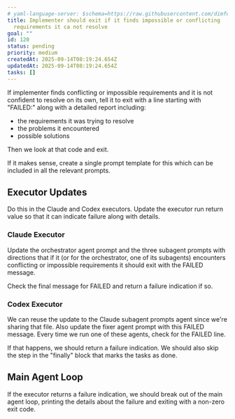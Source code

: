 ```yaml
---
# yaml-language-server: $schema=https://raw.githubusercontent.com/dimfeld/llmutils/main/schema/rmplan-plan-schema.json
title: Implementer should exit if it finds impossible or conflicting
  requirements it ca not resolve
goal: ""
id: 120
status: pending
priority: medium
createdAt: 2025-09-14T08:19:24.654Z
updatedAt: 2025-09-14T08:19:24.654Z
tasks: []
---
```


If implementer finds conflicting or impossible requirements and it is not confident to resolve on its own, tell it to exit with a line starting with "FAILED:" along with a detailed report including:
- the requirements it was trying to resolve
- the problems it encountered
- possible solutions

Then we look at that code and exit.

If it makes sense, create a single prompt template for this which can be included in all the relevant prompts.


## Executor Updates

Do this in the Claude and Codex executors. Update the executor run return value so that it can indicate failure along
with details.

### Claude Executor

Update the orchestrator agent prompt and the three subagent prompts with directions that if it (or for the orchestrator,
one of its subagents) encounters conflicting or
impossible requirements it should exit with the FAILED message.

Check the final message for FAILED and return a failure indication if so.

### Codex Executor

We can reuse the update to the Claude subagent prompts agent since we're sharing that file. Also update the fixer agent prompt with this FAILED message. Every time we run one of these agents, check for the FAILED line.

If that happens, we should return a failure indication. We should also skip the step in the "finally" block that marks the tasks as done.

## Main Agent Loop

If the executor returns a failure indication, we should break out of the main agent loop, printing the details about the
failure and exiting with a non-zero exit code.
